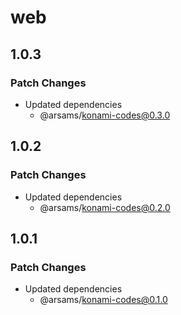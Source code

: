 # web

## 1.0.3

### Patch Changes

- Updated dependencies
  - @arsams/konami-codes@0.3.0

## 1.0.2

### Patch Changes

- Updated dependencies
  - @arsams/konami-codes@0.2.0

## 1.0.1

### Patch Changes

- Updated dependencies
  - @arsams/konami-codes@0.1.0
